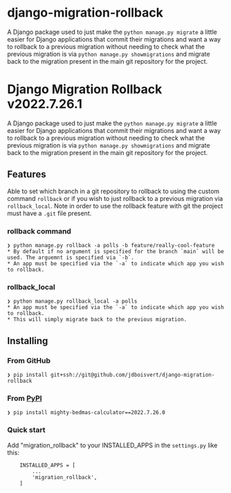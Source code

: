 # django-migration-rollback
A Django package used to just make the `python manage.py migrate` a little easier for Django applications that commit their migrations and want a way to rollback to a previous migration without needing to check what the previous migration is via `python manage.py showmigrations` and migrate back to the migration present in the main git repository for the project. 

# Django Migration Rollback v2022.7.26.1
A Django package used to just make the `python manage.py migrate` a little easier for Django applications that commit their migrations and want a way to rollback to a previous migration without needing to check what the previous migration is via `python manage.py showmigrations` and migrate back to the migration present in the main git repository for the project. 

## Features
Able to set which branch in a git repository to rollback to using the custom command `rollback` or if you wish to just rollback to a previous migration via `rollback_local`. Note in order to use the rollback feature with git the project must have a `.git` file present. 

### rollback command
    ❯ python manage.py rollback -a polls -b feature/really-cool-feature
    * By default if no argument is specified for the branch `main` will be used. The arguemnt is specified via `-b`.
    * An app must be specified via the `-a` to indicate which app you wish to rollback. 

### rollback_local
    ❯ python manage.py rollback_local -a polls 
    * An app must be specified via the `-a` to indicate which app you wish to rollback. 
    * This will simply migrate back to the previous migration.

## Installing
### From GitHub
    ❯ pip install git+ssh://git@github.com/jdboisvert/django-migration-rollback

### From [PyPI](https://pypi.org/project/mighty-bedmas-calculator/2022.7.26.0/#description)
    ❯ pip install mighty-bedmas-calculator==2022.7.26.0

### Quick start 
Add "migration_rollback" to your INSTALLED_APPS in the `settings.py` like this:
```
    INSTALLED_APPS = [
        ...
        'migration_rollback',
    ]
```